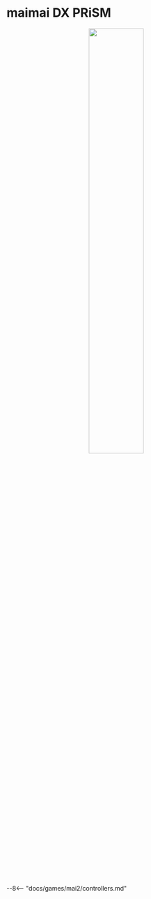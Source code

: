 # maimai DX PRiSM
<div style="text-align: center;">
    <img src="/img/maimaidx/prism.png" width="50%">
</div>

--8<-- "docs/games/mai2/controllers.md"
